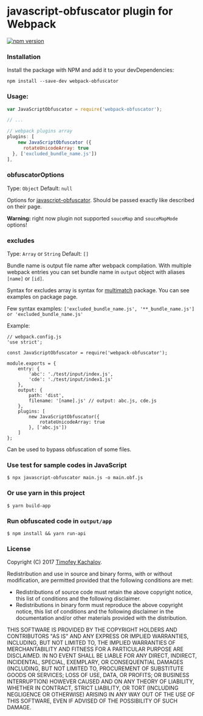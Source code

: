 # javascript-obfuscator plugin for Webpack

[![npm version](https://badge.fury.io/js/webpack-obfuscator.svg)](https://badge.fury.io/js/webpack-obfuscator)

### Installation

Install the package with NPM and add it to your devDependencies:

`npm install --save-dev webpack-obfuscator`

### Usage:

```javascript
var JavaScriptObfuscator = require('webpack-obfuscator');

// ...

// webpack plugins array
plugins: [
	new JavaScriptObfuscator ({
      rotateUnicodeArray: true
  }, ['excluded_bundle_name.js'])
],
```

### obfuscatorOptions
Type: `Object` Default: `null`

Options for [javascript-obfuscator](https://github.com/javascript-obfuscator/javascript-obfuscator). Should be passed exactly like described on their page.

**Warning:** right now plugin not supported `souceMap` and `souceMapMode` options!

### excludes
Type: `Array` or `String` Default: `[]`

Bundle name is output file name after webpack compilation. With multiple webpack entries you can set bundle name in `output` object with aliases `[name]` or `[id]`.

Syntax for excludes array is syntax for [multimatch](https://github.com/sindresorhus/multimatch) package. You can see examples on package page.

Few syntax examples: `['excluded_bundle_name.js', '**_bundle_name.js'] or 'excluded_bundle_name.js'`


Example:
```
// webpack.config.js
'use strict';

const JavaScriptObfuscator = require('webpack-obfuscator');

module.exports = {
    entry: {
        'abc': './test/input/index.js',
        'cde': './test/input/index1.js'
    },
    output: {
        path: 'dist',
        filename: '[name].js' // output: abc.js, cde.js
    },
    plugins: [
        new JavaScriptObfuscator({
            rotateUnicodeArray: true
        }, ['abc.js'])
    ]
};
```

Can be used to bypass obfuscation of some files.

### Use test for sample codes in JavaScript
```
$ npx javascript-obfuscator main.js -o main.obf.js
```

### Or use  yarn in this project
```
$ yarn build-app
```

### Run obfuscated code in ```output/app```
```
$ npm install && yarn run-api
```

### License
Copyright (C) 2017 [Timofey Kachalov](http://github.com/sanex3339).

Redistribution and use in source and binary forms, with or without
modification, are permitted provided that the following conditions are met:

  * Redistributions of source code must retain the above copyright
    notice, this list of conditions and the following disclaimer.
  * Redistributions in binary form must reproduce the above copyright
    notice, this list of conditions and the following disclaimer in the
    documentation and/or other materials provided with the distribution.

THIS SOFTWARE IS PROVIDED BY THE COPYRIGHT HOLDERS AND CONTRIBUTORS "AS IS"
AND ANY EXPRESS OR IMPLIED WARRANTIES, INCLUDING, BUT NOT LIMITED TO, THE
IMPLIED WARRANTIES OF MERCHANTABILITY AND FITNESS FOR A PARTICULAR PURPOSE
ARE DISCLAIMED. IN NO EVENT SHALL <COPYRIGHT HOLDER> BE LIABLE FOR ANY
DIRECT, INDIRECT, INCIDENTAL, SPECIAL, EXEMPLARY, OR CONSEQUENTIAL DAMAGES
(INCLUDING, BUT NOT LIMITED TO, PROCUREMENT OF SUBSTITUTE GOODS OR SERVICES;
LOSS OF USE, DATA, OR PROFITS; OR BUSINESS INTERRUPTION) HOWEVER CAUSED AND
ON ANY THEORY OF LIABILITY, WHETHER IN CONTRACT, STRICT LIABILITY, OR TORT
(INCLUDING NEGLIGENCE OR OTHERWISE) ARISING IN ANY WAY OUT OF THE USE OF
THIS SOFTWARE, EVEN IF ADVISED OF THE POSSIBILITY OF SUCH DAMAGE.
